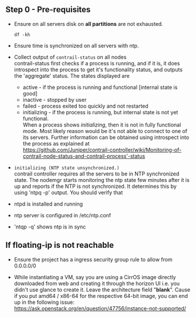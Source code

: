 ## Step 0 - Pre-requisites

* Ensure on all servers disk on ****all partitions**** are not exhausted.

    ``df -kh``

* Ensure time is synchronized on all servers with ntp.

* Collect output of ``contrail-status`` on all nodes  
contrail-status first checks if a process is running, and if it is, it does introspect into the process to get it's functionality status, and outputs the 'aggregate' status. The states displayed are

  * active - if the process is running and functional [internal state is good]
  * inactive - stopped by user
  * failed - process exited too quickly and not restarted
  * initializing - if the process is running, but internal state is not yet functional.  
When a process shows _initializing_, then it is not in fully functional mode. Most likely
reason would be it's not able to connect to one of its servers. Further information can be obtained using introspect into the process as explained at  
https://github.com/Juniper/contrail-controller/wiki/Monitoring-of-contrail-node-status-and-contrail-process'-status

* `initializing (NTP state unsynchronized.)`  
contrail controller requires all the servers to be in NTP synchronized state. The nodemgr starts monitoring the ntp state few minutes after it is up and reports if the NTP is not synchronized. It determines this by using 'ntpq -p' output. You should verify that
 * ntpd is installed and running
 * ntp server is configured in /etc/ntp.conf
 * 'ntqp -q' shows ntp is in sync

## If floating-ip is not reachable

* Ensure the project has a ingress security group rule to allow from 0.0.0.0/0

* While instantiating a VM, say you are using a CirrOS image directly downloaded from web and creating it through the horizon UI i.e. you didn't use glance to create it. Leave the architecture field "**blank**". Cause if you put amd64 / x86-64 for the respective 64-bit image, you can end up in the following issue:
https://ask.openstack.org/en/question/47756/instance-not-supported/